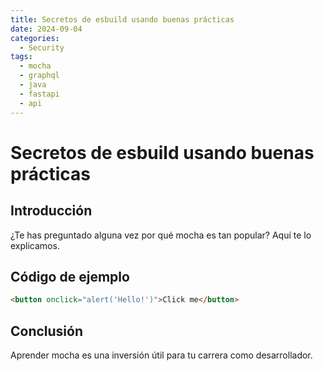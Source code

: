 ```yaml
---
title: Secretos de esbuild usando buenas prácticas
date: 2024-09-04
categories:
  - Security
tags:
  - mocha
  - graphql
  - java
  - fastapi
  - api
---
```


# Secretos de esbuild usando buenas prácticas

## Introducción

¿Te has preguntado alguna vez por qué mocha es tan popular? Aquí te lo explicamos.

## Código de ejemplo

```html
<button onclick="alert('Hello!')">Click me</button>
```

## Conclusión

Aprender mocha es una inversión útil para tu carrera como desarrollador.
